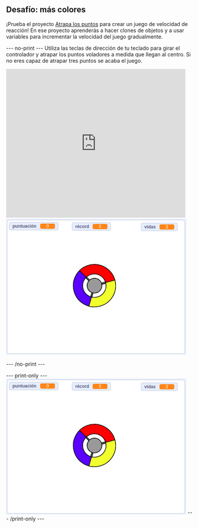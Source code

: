 ## Desafío: más colores

¡Prueba el proyecto [Atrapa los puntos](https://projects.raspberrypi.org/en/projects/catch-the-dots?utm_source=pathway&utm_medium=whatnext&utm_campaign=projects) para crear un juego de velocidad de reacción! En ese proyecto aprenderás a hacer clones de objetos y a usar variables para incrementar la velocidad del juego gradualmente.

\--- no-print \--- Utiliza las teclas de dirección de tu teclado para girar el controlador y atrapar los puntos voladores a medida que llegan al centro. Si no eres capaz de atrapar tres puntos se acaba el juego.

<div class="scratch-preview">
  <iframe allowtransparency="true" width="485" height="402" src="https://scratch.mit.edu/projects/embed/252923761/?autostart=false" frameborder="0" scrolling="no"></iframe>
  <img src="images/dots-final.png">
</div>

\--- /no-print \---

\--- print-only \--- ![Dots screenshot](images/dots-final.png) \--- /print-only \---